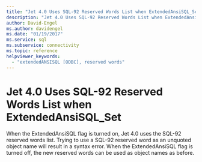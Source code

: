 ```yaml
---
title: "Jet 4.0 Uses SQL-92 Reserved Words List when ExtendedAnsiSQL_Set"
description: "Jet 4.0 Uses SQL-92 Reserved Words List when ExtendedAnsiSQL_Set"
author: David-Engel
ms.author: davidengel
ms.date: "01/19/2017"
ms.service: sql
ms.subservice: connectivity
ms.topic: reference
helpviewer_keywords:
  - "extendedANSISQL [ODBC], reserved words"
---
```

# Jet 4.0 Uses SQL-92 Reserved Words List when ExtendedAnsiSQL_Set
When the ExtendedAnsiSQL flag is turned on, Jet 4.0 uses the SQL-92 reserved words list. Trying to use a SQL-92 reserved word as an unquoted object name will result in a syntax error. When the ExtendedAnsiSQL flag is turned off, the new reserved words can be used as object names as before.
